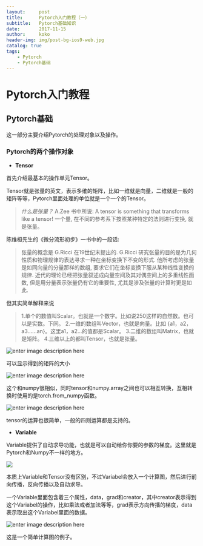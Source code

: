 ```yaml
---
layout:     post
title:      Pytorch入门教程（一）
subtitle:   Pytorch基础知识
date:       2017-11-15
author:     koko
header-img: img/post-bg-ios9-web.jpg
catalog: true
tags:
    - Pytorch
    - Pytorch基础
---
```


# Pytorch入门教程

## Pytorch基础

这一部分主要介绍Pytorch的处理对象以及操作。

### Pytorch的两个操作对象

- **Tensor**

首先介绍最基本的操作单元Tensor。



Tensor就是张量的英文，表示多维的矩阵，比如一维就是向量，二维就是一般的矩阵等等，Pytorch里面处理的单位就是一个一个的Tensor。

>*什么是张量？*
>A.Zee 书中所说: A tensor is something that transforms like a tensor! 一个量, 在不同的参考系下按照某种特定的法则进行变换, 就是张量。

陈维桓先生的《微分流形初步》一书中的一段话: 
>张量的概念是 G.Ricci 在19世纪末提出的. G.Ricci 研究张量的目的是为几何性质和物理规律的表达寻求一种在坐标变换下不变的形式. 他所考虑的张量是如同向量的分量那样的数组, 要求它们在坐标变换下服从某种线性变换的规律. 近代的理论已经把张量叙述成向量空间及其对偶空间上的多重线性函数, 但是用分量表示张量仍有它的重要性, 尤其是涉及张量的计算时更是如此.

但其实简单解释来说

>1.单个的数值叫Scalar。也就是一个数字。比如说250这样的自然数。也可以是实数。下同。
>2.一维的数组叫Vector，也就是向量。比如 {a1，a2，a3......an}。这里a1，a2...的值都是Scalar。
>3.二维的数组叫Matrix，也就是矩阵。
>4.三维以上的都叫Tensor，也就是张量。


![enter image description here](http://www.pytorchtutorial.com/wp-content/uploads/2017/08/v2-4c093b32ab59d56ca26440b942fa6215_b.png)


可以显示得到的矩阵的大小


![enter image description here](http://www.pytorchtutorial.com/wp-content/uploads/2017/08/v2-72e758e228c3314733bd9eef972bbdb2_b.png)


这个和numpy很相似，同时tensor和numpy.array之间也可以相互转换，互相转换时使用的是torch.from_numpy函数。


![enter image description here](http://www.pytorchtutorial.com/wp-content/uploads/2017/08/v2-f020a94db323dc7b71596500b67eeb40_b.png)


tensor的运算也很简单，一般的四则运算都是支持的。


- **Variable**

Variable提供了自动求导功能，也就是可以自动给你你要的参数的梯度。这里就是Pytorch和Numpy不一样的地方。


![](http://www.pytorchtutorial.com/wp-content/uploads/2017/08/v2-a2c1dcd138cc355c4f752260cb11eded_b.png)


本质上Variable和Tensor没有区别，不过Variabel会放入一个计算图，然后进行前向传播，反向传播以及自动求导。

一个Variable里面包含着三个属性，data，grad和creator，其中creator表示得到这个Variabel的操作，比如乘法或者加法等等，grad表示方向传播的梯度，data表示取出这个Variabel里面的数据。


![enter image description here](http://www.pytorchtutorial.com/wp-content/uploads/2017/08/v2-24999ca565f12d1cb665bc49d3c983c1_b.png)


这是一个简单计算图的例子。
